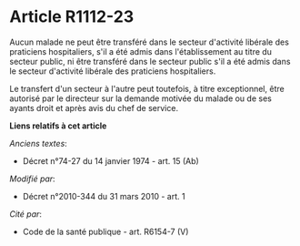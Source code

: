 # Article R1112-23

Aucun malade ne peut être transféré dans le secteur d'activité libérale des praticiens hospitaliers, s'il a été admis dans
l'établissement au titre du secteur public, ni être transféré dans le secteur public s'il a été admis dans le secteur
d'activité libérale des praticiens hospitaliers. 

Le transfert d'un secteur à l'autre peut toutefois, à titre exceptionnel, être autorisé par le directeur sur la demande
motivée du malade ou de ses ayants droit et après avis du chef de service.

**Liens relatifs à cet article**

_Anciens textes_:

  - Décret n°74-27 du 14 janvier 1974 - art. 15 (Ab)

_Modifié par_:

  - Décret n°2010-344 du 31 mars 2010 - art. 1

_Cité par_:

  - Code de la santé publique - art. R6154-7 (V)
